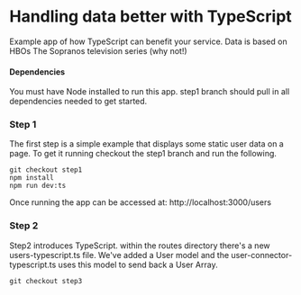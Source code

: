 # Handling data better with TypeScript

Example app of how TypeScript can benefit your service. Data is based on HBOs The Sopranos television series (why not!)

#### Dependencies

You must have Node installed to run this app. step1 branch should pull in all dependencies needed to get started.


### Step 1

The first step is a simple example that displays some static user data on a page. To get it running checkout the step1 branch and run the following.

```
git checkout step1
npm install
npm run dev:ts
```

Once running the app can be accessed at:
http://localhost:3000/users

### Step 2

Step2 introduces TypeScript. within the routes directory there's a new users-typescript.ts file.
We've added a User model and the user-connector-typescript.ts uses this model to send back a User Array.

```
git checkout step3
```





